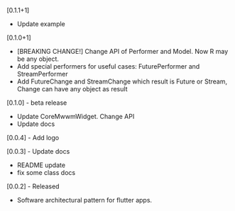 [0.1.1+1] 

* Update example

[0.1.0+1] 

* [BREAKING CHANGE!] Change API of Performer and Model. Now R may be any object.
* Add special performers for useful cases: FuturePerformer and StreamPerformer
* Add FutureChange<R> and StreamChange<R> which result is Future<R> or Stream<R>, Change<R> can have any object as result
  
[0.1.0] - beta release

* Update CoreMwwmWidget. Change API
* Update docs

[0.0.4] - Add logo

[0.0.3] - Update docs
* README update
* fix some class docs

[0.0.2] - Released

* Software architectural pattern for flutter apps.
